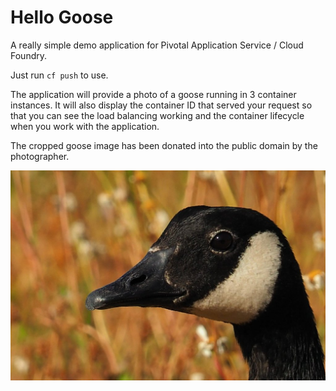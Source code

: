 # Hello Goose

A really simple demo application for Pivotal Application Service / Cloud Foundry.

Just run `cf push` to use.

The application will provide a photo of a goose running in 3 container instances. It will also display the container ID that served your request so that you can see the load balancing working and the container lifecycle when you work with the application.

The cropped goose image has been donated into the public domain by the photographer.

![Alt](/goose.jpg "Goose")
